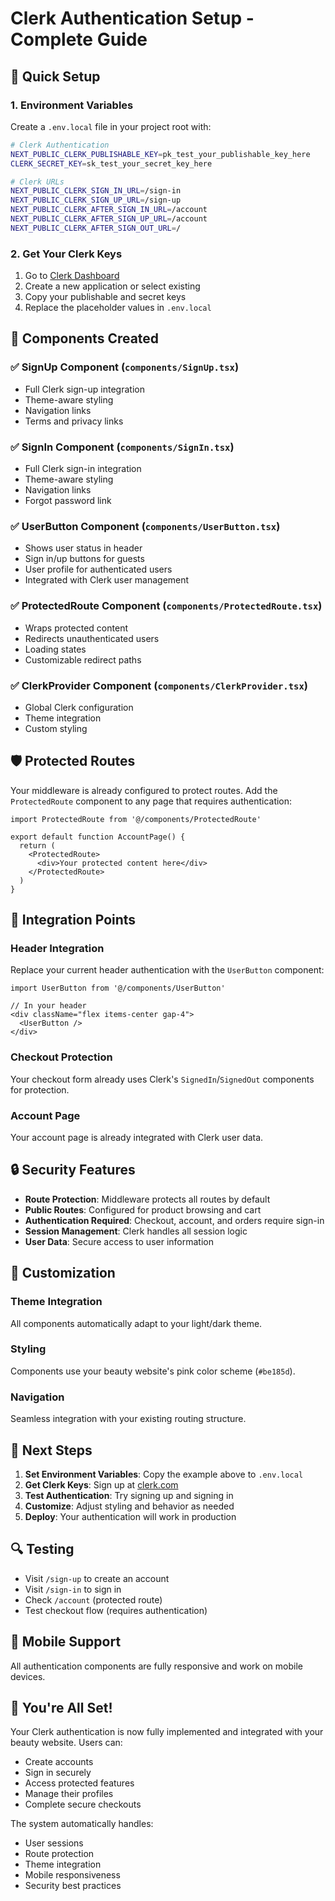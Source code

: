 # Clerk Authentication Setup - Complete Guide

## 🚀 Quick Setup

### 1. Environment Variables
Create a `.env.local` file in your project root with:

```bash
# Clerk Authentication
NEXT_PUBLIC_CLERK_PUBLISHABLE_KEY=pk_test_your_publishable_key_here
CLERK_SECRET_KEY=sk_test_your_secret_key_here

# Clerk URLs
NEXT_PUBLIC_CLERK_SIGN_IN_URL=/sign-in
NEXT_PUBLIC_CLERK_SIGN_UP_URL=/sign-up
NEXT_PUBLIC_CLERK_AFTER_SIGN_IN_URL=/account
NEXT_PUBLIC_CLERK_AFTER_SIGN_UP_URL=/account
NEXT_PUBLIC_CLERK_AFTER_SIGN_OUT_URL=/
```

### 2. Get Your Clerk Keys
1. Go to [Clerk Dashboard](https://dashboard.clerk.com/)
2. Create a new application or select existing
3. Copy your publishable and secret keys
4. Replace the placeholder values in `.env.local`

## 🔧 Components Created

### ✅ SignUp Component (`components/SignUp.tsx`)
- Full Clerk sign-up integration
- Theme-aware styling
- Navigation links
- Terms and privacy links

### ✅ SignIn Component (`components/SignIn.tsx`)
- Full Clerk sign-in integration
- Theme-aware styling
- Navigation links
- Forgot password link

### ✅ UserButton Component (`components/UserButton.tsx`)
- Shows user status in header
- Sign in/up buttons for guests
- User profile for authenticated users
- Integrated with Clerk user management

### ✅ ProtectedRoute Component (`components/ProtectedRoute.tsx`)
- Wraps protected content
- Redirects unauthenticated users
- Loading states
- Customizable redirect paths

### ✅ ClerkProvider Component (`components/ClerkProvider.tsx`)
- Global Clerk configuration
- Theme integration
- Custom styling

## 🛡️ Protected Routes

Your middleware is already configured to protect routes. Add the `ProtectedRoute` component to any page that requires authentication:

```tsx
import ProtectedRoute from '@/components/ProtectedRoute'

export default function AccountPage() {
  return (
    <ProtectedRoute>
      <div>Your protected content here</div>
    </ProtectedRoute>
  )
}
```

## 🎯 Integration Points

### Header Integration
Replace your current header authentication with the `UserButton` component:

```tsx
import UserButton from '@/components/UserButton'

// In your header
<div className="flex items-center gap-4">
  <UserButton />
</div>
```

### Checkout Protection
Your checkout form already uses Clerk's `SignedIn`/`SignedOut` components for protection.

### Account Page
Your account page is already integrated with Clerk user data.

## 🔒 Security Features

- **Route Protection**: Middleware protects all routes by default
- **Public Routes**: Configured for product browsing and cart
- **Authentication Required**: Checkout, account, and orders require sign-in
- **Session Management**: Clerk handles all session logic
- **User Data**: Secure access to user information

## 🎨 Customization

### Theme Integration
All components automatically adapt to your light/dark theme.

### Styling
Components use your beauty website's pink color scheme (`#be185d`).

### Navigation
Seamless integration with your existing routing structure.

## 🚀 Next Steps

1. **Set Environment Variables**: Copy the example above to `.env.local`
2. **Get Clerk Keys**: Sign up at [clerk.com](https://clerk.com)
3. **Test Authentication**: Try signing up and signing in
4. **Customize**: Adjust styling and behavior as needed
5. **Deploy**: Your authentication will work in production

## 🔍 Testing

- Visit `/sign-up` to create an account
- Visit `/sign-in` to sign in
- Check `/account` (protected route)
- Test checkout flow (requires authentication)

## 📱 Mobile Support

All authentication components are fully responsive and work on mobile devices.

## 🎉 You're All Set!

Your Clerk authentication is now fully implemented and integrated with your beauty website. Users can:
- Create accounts
- Sign in securely
- Access protected features
- Manage their profiles
- Complete secure checkouts

The system automatically handles:
- User sessions
- Route protection
- Theme integration
- Mobile responsiveness
- Security best practices

